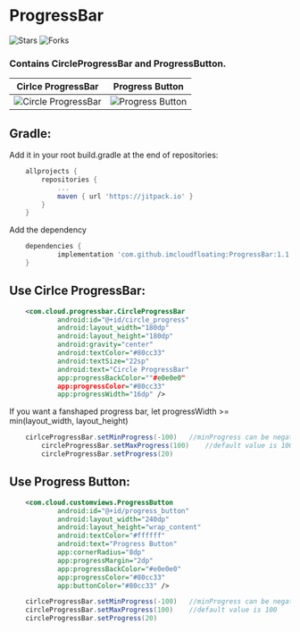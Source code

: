 # ProgressBar

![Stars](https://img.shields.io/github/stars/imcloudfloating/ProgressBar.svg)
![Forks](https://img.shields.io/github/forks/imcloudfloating/ProgressBar.svg)

### Contains CircleProgressBar and ProgressButton.

Cirlce ProgressBar|Progress Button|
------------------|---------------|
![Circle ProgressBar](https://github.com/imcloudfloating/Images/blob/master/circle_progress_bar.gif?raw=true)|![Progress Button](https://github.com/imcloudfloating/Images/blob/master/progress_button.gif?raw=true)

## Gradle:
Add it in your root build.gradle at the end of repositories:
```gradle
	allprojects {
		repositories {
			...
			maven { url 'https://jitpack.io' }
		}
	}
```
Add the dependency
```gradle
	dependencies {
	        implementation 'com.github.imcloudfloating:ProgressBar:1.1'
	}
```

## Use Cirlce ProgressBar:
```xml
	<com.cloud.progressbar.CircleProgressBar
    	    android:id="@+id/circle_progress"
    	    android:layout_width="180dp"
    	    android:layout_height="180dp"
    	    android:gravity="center"
    	    android:textColor="#80cc33"
    	    android:textSize="22sp"
    	    android:text="Circle ProgressBar"
    	    app:progressBackColor=""#e0e0e0"
    	    app:progressColor="#80cc33"
    	    app:progressWidth="16dp" />
```
If you want a fanshaped progress bar, let progressWidth >= min(layout_width, layout_height)
```java
	cirlceProgressBar.setMinProgress(-100)   //minProgress can be negative, default is 0
    	circleProgressBar.setMaxProgress(100)    //default value is 100
    	circleProgressBar.setProgress(20)
```

## Use Progress Button:
```xml
	<com.cloud.customviews.ProgressButton
    	    android:id="@+id/progress_button"
    	    android:layout_width="240dp"
    	    android:layout_height="wrap_content"
    	    android:textColor="#ffffff"
    	    android:text="Progress Button"
    	    app:cornerRadius="8dp"
    	    app:progressMargin="2dp"
    	    app:progressBackColor="#e0e0e0"
    	    app:progressColor="#80cc33"
    	    app:buttonColor="#80cc33" />
```
```java
	cirlceProgressBar.setMinProgress(-100)   //minProgress can be negative, default is 0
	circleProgressBar.setMaxProgress(100)    //default value is 100
	circleProgressBar.setProgress(20)
```
